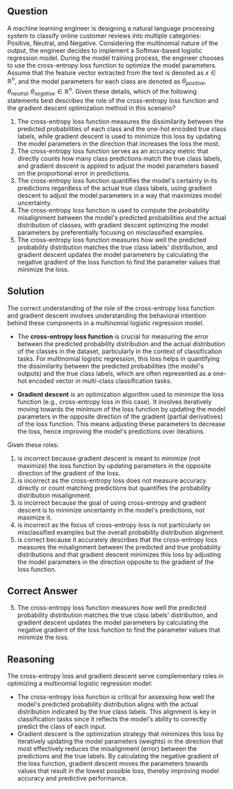 ## Question
A machine learning engineer is designing a natural language processing system to classify online customer reviews into multiple categories: Positive, Neutral, and Negative. Considering the multinomial nature of the output, the engineer decides to implement a Softmax-based logistic regression model. During the model training process, the engineer chooses to use the cross-entropy loss function to optimize the model parameters. Assume that the feature vector extracted from the text is denoted as $x \in \mathbb{R}^n$, and the model parameters for each class are denoted as $\theta_{positive}, \theta_{neutral}, \theta_{negative} \in \mathbb{R}^n$. Given these details, which of the following statements best describes the role of the cross-entropy loss function and the gradient descent optimization method in this scenario?

1. The cross-entropy loss function measures the dissimilarity between the predicted probabilities of each class and the one-hot encoded true class labels, while gradient descent is used to minimize this loss by updating the model parameters in the direction that increases the loss the most.
2. The cross-entropy loss function serves as an accuracy metric that directly counts how many class predictions match the true class labels, and gradient descent is applied to adjust the model parameters based on the proportional error in predictions.
3. The cross-entropy loss function quantifies the model's certainty in its predictions regardless of the actual true class labels, using gradient descent to adjust the model parameters in a way that maximizes model uncertainty.
4. The cross-entropy loss function is used to compute the probability misalignment between the model's predicted probabilities and the actual distribution of classes, with gradient descent optimizing the model parameters by preferentially focusing on misclassified examples.
5. The cross-entropy loss function measures how well the predicted probability distribution matches the true class labels' distribution, and gradient descent updates the model parameters by calculating the negative gradient of the loss function to find the parameter values that minimize the loss.

## Solution

The correct understanding of the role of the cross-entropy loss function and gradient descent involves understanding the behavioral intention behind these components in a multinomial logistic regression model. 

- The **cross-entropy loss function** is crucial for measuring the error between the predicted probability distribution and the actual distribution of the classes in the dataset, particularly in the context of classification tasks. For multinomial logistic regression, this loss helps in quantifying the dissimilarity between the predicted probabilities (the model's outputs) and the true class labels, which are often represented as a one-hot encoded vector in multi-class classification tasks.

- **Gradient descent** is an optimization algorithm used to minimize the loss function (e.g., cross-entropy loss in this case). It involves iteratively moving towards the minimum of the loss function by updating the model parameters in the opposite direction of the gradient (partial derivatives) of the loss function. This means adjusting these parameters to decrease the loss, hence improving the model's predictions over iterations.

Given these roles:
1. is incorrect because gradient descent is meant to minimize (not maximize) the loss function by updating parameters in the opposite direction of the gradient of the loss.
2. is incorrect as the cross-entropy loss does not measure accuracy directly or count matching predictions but quantifies the probability distribution misalignment.
3. is incorrect because the goal of using cross-entropy and gradient descent is to minimize uncertainty in the model's predictions, not maximize it.
4. is incorrect as the focus of cross-entropy loss is not particularly on misclassified examples but the overall probability distribution alignment.
5. is correct because it accurately describes that the cross-entropy loss measures the misalignment between the predicted and true probability distributions and that gradient descent minimizes this loss by adjusting the model parameters in the direction opposite to the gradient of the loss function.

## Correct Answer

5. The cross-entropy loss function measures how well the predicted probability distribution matches the true class labels' distribution, and gradient descent updates the model parameters by calculating the negative gradient of the loss function to find the parameter values that minimize the loss.

## Reasoning

The cross-entropy loss and gradient descent serve complementary roles in optimizing a multinomial logistic regression model:
- The cross-entropy loss function is critical for assessing how well the model's predicted probability distribution aligns with the actual distribution indicated by the true class labels. This alignment is key in classification tasks since it reflects the model's ability to correctly predict the class of each input.
- Gradient descent is the optimization strategy that minimizes this loss by iteratively updating the model parameters (weights) in the direction that most effectively reduces the misalignment (error) between the predictions and the true labels. By calculating the negative gradient of the loss function, gradient descent moves the parameters towards values that result in the lowest possible loss, thereby improving model accuracy and predictive performance.